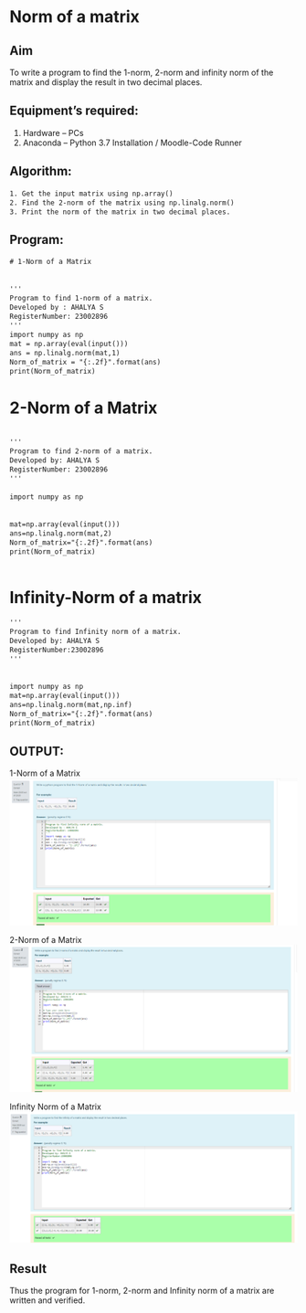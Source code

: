 # Norm of a matrix
## Aim
To write a program to find the 1-norm, 2-norm and infinity norm of the matrix and display the result in two decimal places.
## Equipment’s required:
1.	Hardware – PCs
2.	Anaconda – Python 3.7 Installation / Moodle-Code Runner
## Algorithm:
	1. Get the input matrix using np.array()   
    2. Find the 2-norm of the matrix using np.linalg.norm()
	3. Print the norm of the matrix in two decimal places.
## Program:
```
# 1-Norm of a Matrix


'''
Program to find 1-norm of a matrix.
Developed by : AHALYA S
RegisterNumber: 23002896
'''
import numpy as np
mat = np.array(eval(input()))
ans = np.linalg.norm(mat,1)
Norm_of_matrix = "{:.2f}".format(ans)
print(Norm_of_matrix)

```


# 2-Norm of a Matrix
```

'''
Program to find 2-norm of a matrix.
Developed by: AHALYA S
RegisterNumber: 23002896
'''

import numpy as np


mat=np.array(eval(input()))
ans=np.linalg.norm(mat,2)
Norm_of_matrix="{:.2f}".format(ans)
print(Norm_of_matrix)


```
# Infinity-Norm of a matrix
```
'''
Program to find Infinity norm of a matrix.
Developed by: AHALYA S
RegisterNumber:23002896
'''


import numpy as np
mat=np.array(eval(input()))
ans=np.linalg.norm(mat,np.inf)
Norm_of_matrix="{:.2f}".format(ans)
print(Norm_of_matrix)

```

## OUTPUT:

 1-Norm of a Matrix
 ![OUTPUT](<Screenshot 2023-12-30 193754.png>)


 2-Norm of a Matrix
![OUTPUT](<Screenshot 2023-12-30 193820.png>)

Infinity Norm of a Matrix
![OUTPUT](<Screenshot 2023-12-30 193838.png>)

## Result
Thus the program for 1-norm, 2-norm and Infinity norm of a matrix are written and verified.
